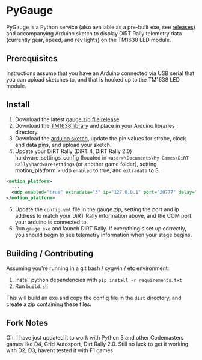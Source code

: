 # PyGauge
PyGauge is a Python service (also available as a pre-built exe, see [releases](https://github.com/tridento/pygauge/releases/latest)) and accompanying Arduino sketch to display DiRT Rally telemetry data (currently gear, speed, and rev lights) on the TM1638 LED module.

## Prerequisites
Instructions assume that you have an Arduino connected via USB serial that you can upload sketches to, and that is hooked up to the TM1638 LED module.

## Install
1. Download the latest [gauge.zip file release](https://github.com/tridento/pygauge/releases/latest)
2. Download the [TM1638 library](https://code.google.com/p/tm1638-library/) and place in your Arduino libraries directory.
3. Download the [arduino sketch](arduino/tm1638-gauge.ino), update the pin values for strobe, clock and data pins, and upload your sketch.
4. Update your DiRT Rally (DiRT 4, DiRT Rally 2.0) hardware_settings_config (located in `<user>\Documents\My Games\DiRT Rally\hardwaresettings` (or another game folder), setting motion_platform > udp `enabled` to true, and `extradata` to 3.
```xml
<motion_platform>
  ...
  <udp enabled="true" extradata="3" ip="127.0.0.1" port="20777" delay="1" />
</motion_platform>
```
5. Update the `config.yml` file in the gauge.zip, setting the port and ip address to match your DiRT Rally information above, and the COM port your arduino is connected to.
6. Run `gauge.exe` and launch DiRT Rally. If everything's set up correctly, you should begin to see telemetry information when your stage begins.

## Building / Contributing

Assuming you're running in a git bash / cygwin / etc environment:

1. Install python dependencies with `pip install -r requirements.txt`
2. Run `build.sh`

This will build an exe and copy the config file in the `dist` directory, and create a zip containing these files.

## Fork Notes
Oh. I have just updated it to work with Python 3 and other Codemasters games like D4, Grid Autosport, Dirt Rally 2.0. Still no luck to get it working with D2, D3, havent tested it with F1 games.
